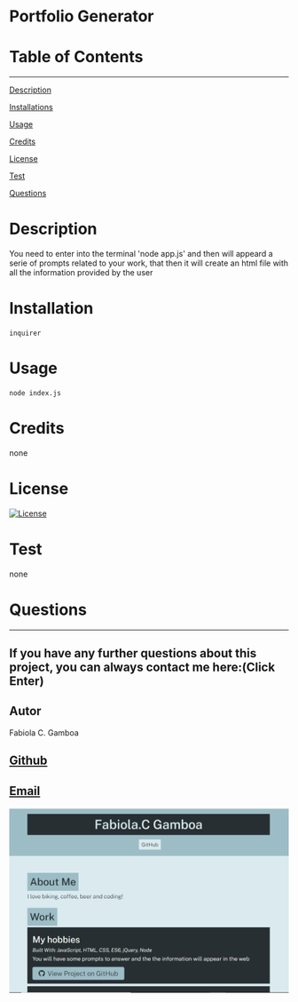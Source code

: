 
  # Portfolio Generator

  # Table of Contents
  _________________________________

[Description](#Description)

[Installations](#Installations)

[Usage](#Usage)

[Credits](#Credits)

[License](#License)

[Test](#Test)

[Questions](#Questions)
 

  # Description
   You need to enter into the terminal 'node app.js' and then will appeard a serie of prompts related to your work, that then it will create an html file with all the information provided by the user

  # Installation
    inquirer

  # Usage
    node index.js 

  # Credits
  none

  # License
  [![License](https://img.shields.io/badge/License--blue.svg)](https://opensource.org/licenses/)
  
  # Test
  none

  # Questions
  _________________________________

  ## If you have any further questions about this project, you can always contact me here:(Click Enter)

  ## Autor
  Fabiola C. Gamboa

  ## [Github](https://github.com/Fabskickass)
  

  ## [Email](fabiscg79@gmail.com)

  ![Portfolio Generator image](./dist/images/portfolio-generator.png)

  
